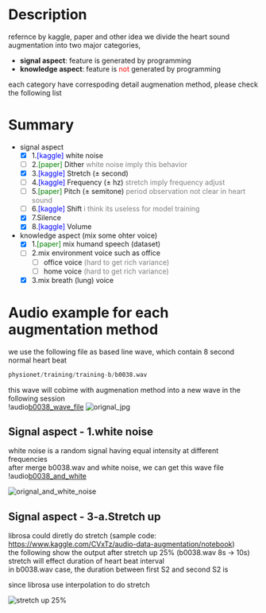 # Description
refernce by kaggle, paper and other idea 
we divide the heart sound augmentation into two major categories, 
  * <b>signal aspect</b>: feature is generated by programming
  * <b>knowledge aspect</b>: feature is <font color=red>not</font> generated by programming
    
each category have correspoding detail augmenation method, please check the following list

# Summary
* signal aspect
  - [x] 1.<font color=blue>[kaggle]</font> white noise
  - [ ] 2.<font color=green>[paper]</font> Dither <font color=gray>white noise imply this behavior</font>
  - [x] 3.<font color=blue>[kaggle]</font> Stretch (± second)
  - [ ] 4.<font color=blue>[kaggle]</font> Frequency (± hz) <font color=gray>stretch imply frequency adjust</font>
  - [ ] 5.<font color=green>[paper]</font> Pitch (± semitone) <font color=gray>period observation not clear in heart sound</font>
  - [ ] 6.<font color=blue>[kaggle]</font> Shift <font color=gray> i think its useless for model training</font>
  - [x] 7.Silence
  - [x] 8.<font color=blue>[kaggle]</font> Volume
* knowledge aspect (mix some ohter voice)
  - [x] 1.<font color=green>[paper]</font> mix humand speech (dataset)
  - [ ] 2.mix environment voice such as office 
    - [ ] office voice <font color=gray>(hard to get rich variance)</font>
    - [ ] home voice <font color=gray>(hard to get rich variance)</font>
  - [x] 3.mix breath (lung) voice

# Audio example for each augmentation method
we use the following file as based line wave, which contain 8 second normal heart beat 
```python
physionet/training/training-b/b0038.wav
```
this wave will cobime with augmenation method into a new wave in the following session<br>
!audio[b0038_wave_file](https://drive.google.com/uc?export=view&id=1HPypU4qu6cCFVgnX0oHnPGtpA54JaE4Y)
![orignal_jpg](https://drive.google.com/uc?id=1y3H6R-0xpZ1KcmaFYnpbvMdQRiHBA_-I)

## Signal aspect - 1.white noise

white noise is a random signal having equal intensity at different frequencies <br>
after merge b0038.wav and white noise, we can get this wave file
!audio[b0038_and_white](https://drive.google.com/uc?id=1GnEkJwZ0JYn9mCIV4GJEskVsDmvjermh)

![orignal_and_white_noise](https://drive.google.com/uc?id=1aDv3ZRJVs7zo8-EHcQHhEDAgHqbau8yz)

## Signal aspect - 3-a.Stretch up
librosa could diretly do stretch (sample code: https://www.kaggle.com/CVxTz/audio-data-augmentation/notebook)<br>
the following show the output after stretch up 25% (b0038.wav 8s -> 10s)<br>
stretch will effect duration of heart beat interval<br>
in b0038.wav case, the duration between first S2 and second S2 is

since librosa use interpolation to do stretch

![stretch up 25%](https://drive.google.com/uc?id=1BrgfW1UaKQra-LK82elgZzNv9U1zU9GV)

```python

```
